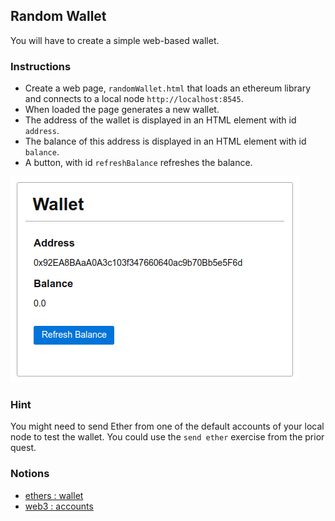 ## Random Wallet

You will have to create a simple web-based wallet.

### Instructions

- Create a web page, `randomWallet.html` that loads an ethereum library and connects to a local node `http://localhost:8545`.
- When loaded the page generates a new wallet.
- The address of the wallet is displayed in an HTML element with id `address`.
- The balance of this address is displayed in an HTML element with id `balance`.
- A button, with id `refreshBalance` refreshes the balance.

![image](baseWallet.png)

### Hint

You might need to send Ether from one of the default accounts of your local node to test the wallet. You could use the `send ether` exercise from the prior quest.

### Notions

- [ethers : wallet](https://docs.ethers.io/v5/api/signer/#Wallet)
- [web3 : accounts](https://web3js.readthedocs.io/en/v1.3.4/web3-eth-accounts.html)
